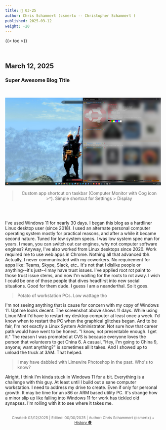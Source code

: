 ```yaml
---
title: 📁 03-25
author: Chris Schammert (csmertx -- Christopher Schammert )
published: 2025-03-12
weight: -20
---
```


<!-- The content of this website was written by Christopher Schammert aka Chris Schammert -->

<!--more-->

{{< toc >}}

<br />

## March 12, 2025
### Super Awesome Blog Title

<br />
<div style="text-align: center;">

![Photo](/Blog/daynight/2025/images/default.jpg "Windows 11 desktop screenshot showing my desktop wallpaper (Skyrim screenshot) and a few Tmux panes in WSL")

> Custom app shortcut on taskbar (Computer Monitor with Cog icon >^). Simple shortcut for Settings > Display

<br />

</div><br />

I've used Windows 11 for nearly 30 days. I began this blog as a hardliner Linux desktop user (since 2018). I used an alternate personal computer operating system mostly for practical reasons, and after a while it became second nature. Tuned for low system specs. I was low system spec man for years. I mean, you can switch out car engines, why not computer software engines? Anyway, I've also worked from Linux desktops since 2020. Work required me to use web apps in Chrome. Nothing all that advanced tbh. Actually, I never communicated with my coworkers. No requirement for apps like: Teams, Skype, Slack, etc.. It's not that I dislike people or anything--it's just--I may have trust issues. I've applied root rot paint to those trust issue stems, and now I'm waiting for the roots to rot away. I wish I could be one of those people that dives headfirst into new social situations. Good for them dude. I guess I am a neanderthal. So it goes.

> Potato of workstation PCs. Low wattage tho

I'm not seeing anything that is cause for concern with my copy of Windows 11. Uptime looks decent. The screenshot above shows 11 days. While using Linux Mint I'd have to restart my desktop computer at least once a week. I'd know when to restart the PC when the graphical glitches began. And to be fair, I'm not exactly a Linux System Administrator. Not sure how that career path would have went to be honest. "I know, not presentable enough. I get it." The reason I was promoted at CVS is because everyone loves the person that volunteers to get China 6. A casual, "Hey, I'm going to China 9, anyone; want anything?" is sometimes all it takes. And I showed up to unload the truck at 3AM. That helped.

> I may have dabbled with Limewire Photoshop in the past. Who's to know?

Alright, I think I'm kinda stuck in Windows 11 for a bit. Everything is a challenge with this guy. At least until I build out a sane computer workstation. I need to address my drive to create. Even if only for personal growth. It may be time for an x86 or ARM based utility PC. It's strange how a minor slip up like falling into Windows 11 for work has tickled old synapses. I'm rolling with it to see where it takes me.

<br />

<div style="text-align: center; font-size:12px; color:dimgray">
    Created: 03/12/2025 | Edited: 00/00/2025 | Author: Chris Schammert (csmertx) • 
    <a href="https://github.com/csmertx/csmertx.github.io/commits/main/content/Blog/daynight/2025/0325.md"
       title="Github.com | csmertx \ csmertx.github.io \ commits \ main \ content \ Blog \ Day & Night \ 2025 \ 03-2025">
       History 🕵️
    </a>
</div>